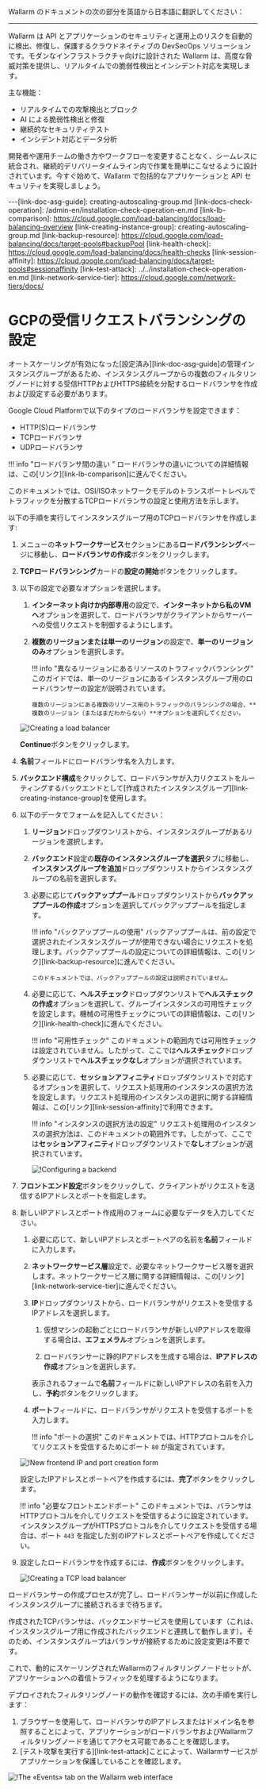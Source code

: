 Wallarm のドキュメントの次の部分を英語から日本語に翻訳してください：

---
Wallarm は API とアプリケーションのセキュリティと運用上のリスクを自動的に検出、修復し、保護するクラウドネイティブの DevSecOps ソリューションです。モダンなインフラストラクチャ向けに設計された Wallarm は、高度な脅威対策を提供し、リアルタイムでの脆弱性検出とインシデント対応を実現します。

主な機能：
- リアルタイムでの攻撃検出とブロック
- AI による脆弱性検出と修復
- 継続的なセキュリティテスト
- インシデント対応とデータ分析

開発者や運用チームの働き方やワークフローを変更することなく、シームレスに統合され、継続的デリバリータイムライン内で作業を簡単にこなせるように設計されています。今すぐ始めて、Wallarm で包括的なアプリケーションと API セキュリティを実現しましょう。

---[link-doc-asg-guide]: creating-autoscaling-group.md
[link-docs-check-operation]: /admin-en/installation-check-operation-en.md
[link-lb-comparison]: https://cloud.google.com/load-balancing/docs/load-balancing-overview
[link-creating-instance-group]: creating-autoscaling-group.md
[link-backup-resource]: https://cloud.google.com/load-balancing/docs/target-pools#backupPool
[link-health-check]: https://cloud.google.com/load-balancing/docs/health-checks
[link-session-affinity]: https://cloud.google.com/load-balancing/docs/target-pools#sessionaffinity
[link-test-attack]: ../../installation-check-operation-en.md
[link-network-service-tier]: https://cloud.google.com/network-tiers/docs/

[img-backend-configuration]: ../../../images/installation-gcp/auto-scaling/common/load-balancing-guide/backend-configuration.png
[img-creating-lb]: ../../../images/installation-gcp/auto-scaling/common/load-balancing-guide/creating-load-balancer.png
[img-creating-tcp-lb]: ../../../images/installation-gcp/auto-scaling/common/load-balancing-guide/creating-tcp-load-balancer.png
[img-new-frontend-ip-and-port]: ../../../images/installation-gcp/auto-scaling/common/load-balancing-guide/frontend-configuration.png
[img-checking-attacks]: ../../../images/admin-guides/test-attacks-quickstart.png

# GCPの受信リクエストバランシングの設定

オートスケーリングが有効になった[設定済み][link-doc-asg-guide]の管理インスタンスグループがあるため、インスタンスグループからの複数のフィルタリングノードに対する受信HTTPおよびHTTPS接続を分配するロードバランサを作成および設定する必要があります。

Google Cloud Platformで以下のタイプのロードバランサを設定できます：
*   HTTP(S)ロードバランサ
*   TCPロードバランサ
*   UDPロードバランサ

!!! info "ロードバランサ間の違い "
    ロードバランサの違いについての詳細情報は、この[リンク][link-lb-comparison]に進んでください。

このドキュメントでは、OSI/ISOネットワークモデルのトランスポートレベルでトラフィックを分散するTCPロードバランサの設定と使用方法を示します。

以下の手順を実行してインスタンスグループ用のTCPロードバランサを作成します:

1.  メニューの**ネットワークサービス**セクションにある**ロードバランシング**ページに移動し、**ロードバランサの作成**ボタンをクリックします。

2.  **TCPロードバランシング**カードの**設定の開始**ボタンをクリックします。

3.  以下の設定で必要なオプションを選択します。

    1.  **インターネット向けか内部専用**の設定で、**インターネットから私のVMへ**オプションを選択して、ロードバランサがクライアントからサーバーへの受信リクエストを制御するようにします。
    
    2.  **複数のリージョンまたは単一のリージョン**の設定で、**単一のリージョンのみ**オプションを選択します。
    
        !!! info "異なるリージョンにあるリソースのトラフィックバランシング"
            このガイドでは、単一のリージョンにあるインスタンスグループ用のロードバランサーの設定が説明されています。
            
            複数のリージョンにある複数のリソース用のトラフィックのバランシングの場合、**複数のリージョン（またはまだわからない）**オプションを選択してください。
    
    ![!Creating a load balancer][img-creating-lb]
    
    **Continue**ボタンをクリックします。

4.  **名前**フィールドにロードバランサ名を入力します。

5.  **バックエンド構成**をクリックして、ロードバランサが入力リクエストをルーティングするバックエンドとして[作成されたインスタンスグループ][link-creating-instance-group]を使用します。

6.  以下のデータでフォームを記入してください：

    1.  **リージョン**ドロップダウンリストから、インスタンスグループがあるリージョンを選択します。
    
    2.  **バックエンド**設定の**既存のインスタンスグループを選択**タブに移動し、**インスタンスグループを追加**ドロップダウンリストからインスタンスグループの名前を選択します。
    
    3.  必要に応じて**バックアッププール**ドロップダウンリストから**バックアッププールの作成**オプションを選択してバックアッププールを指定します。 
    
        !!! info "バックアッププールの使用"
            バックアッププールは、前の設定で選択されたインスタンスグループが使用できない場合にリクエストを処理します。バックアッププールの設定についての詳細情報は、この[リンク][link-backup-resource]に進んでください。
            
            このドキュメントでは、バックアッププールの設定は説明されていません。
    
    4.  必要に応じて、**ヘルスチェック**ドロップダウンリストで**ヘルスチェックの作成**オプションを選択して、グループインスタンスの可用性チェックを設定します。機械の可用性チェックについての詳細情報は、この[リンク][link-health-check]に進んでください。
    
        !!! info "可用性チェック"
            このドキュメントの範囲内では可用性チェックは設定されていません。したがって、ここでは**ヘルスチェック**ドロップダウンリストで**ヘルスチェックなし**オプションが選択されています。

    5.  必要に応じて、**セッションアフィニティ**ドロップダウンリストで対応するオプションを選択して、リクエスト処理用のインスタンスの選択方法を設定します。リクエスト処理用のインスタンスの選択に関する詳細情報は、この[リンク][link-session-affinity]で利用できます。
    
        !!! info "インスタンスの選択方法の設定"
            リクエスト処理用のインスタンスの選択方法は、このドキュメントの範囲外です。したがって、ここでは**セッションアフィニティ**ドロップダウンリストで**なし**オプションが選択されています。

        ![!Configuring a backend][img-backend-configuration]
    
7.  **フロントエンド設定**ボタンをクリックして、クライアントがリクエストを送信するIPアドレスとポートを指定します。

8.  新しいIPアドレスとポート作成用のフォームに必要なデータを入力してください。

    1.  必要に応じて、新しいIPアドレスとポートペアの名前を**名前**フィールドに入力します。
    
    2.  **ネットワークサービス層**設定で、必要なネットワークサービス層を選択します。ネットワークサービス層に関する詳細情報は、この[リンク][link-network-service-tier]に進んでください。
    
    3.  **IP**ドロップダウンリストから、ロードバランサがリクエストを受信するIPアドレスを選択します。
    
        1.  仮想マシンの起動ごとにロードバランサが新しいIPアドレスを取得する場合は、**エフェメラル**オプションを選択します。
        
        2.  ロードバランサーに静的IPアドレスを生成する場合は、**IPアドレスの作成**オプションを選択します。

        表示されるフォームで**名前**フィールドに新しいIPアドレスの名前を入力し、**予約**ボタンをクリックします。
    
    4.  **ポート**フィールドに、ロードバランサがリクエストを受信するポートを入力します。

        !!! info "ポートの選択"
            このドキュメントでは、HTTPプロトコルを介してリクエストを受信するためにポート `80` が指定されています。
    
    ![!New frontend IP and port creation form][img-new-frontend-ip-and-port]
    
    設定したIPアドレスとポートペアを作成するには、**完了**ボタンをクリックします。
    
    !!! info "必要なフロントエンドポート"
        このドキュメントでは、バランサはHTTPプロトコルを介してリクエストを受信するように設定されています。インスタンスグループがHTTPSプロトコルを介してリクエストを受信する場合は、ポート `443` を指定した別のIPアドレスとポートペアを作成してください。

9.  設定したロードバランサを作成するには、**作成**ボタンをクリックします。

    ![!Creating a TCP load balancer][img-creating-tcp-lb]
    
ロードバランサーの作成プロセスが完了し、ロードバランサーが以前に作成したインスタンスグループに接続されるまで待ちます。

作成されたTCPバランサは、バックエンドサービスを使用しています（これは、インスタンスグループ用に作成されたバックエンドと連携して動作します）。そのため、インスタンスグループはバランサが接続するために設定変更は不要です。

これで、動的にスケーリングされたWallarmのフィルタリングノードセットが、アプリケーションへの着信トラフィックを処理するようになります。

デプロイされたフィルタリングノードの動作を確認するには、次の手順を実行します：
1.  ブラウザーを使用して、ロードバランサのIPアドレスまたはドメイン名を参照することによって、アプリケーションがロードバランサおよびWallarmフィルタリングノードを通じてアクセス可能であることを確認します。
2.  [テスト攻撃を実行する][link-test-attack]ことによって、Wallarmサービスがアプリケーションを保護していることを確認します。

![!The «Events» tab on the Wallarm web interface][img-checking-attacks]